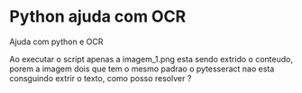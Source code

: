 # Python ajuda com OCR
Ajuda com python e OCR

Ao executar o script apenas a imagem_1.png esta sendo extrido o conteudo, porem a imagem dois que tem o mesmo padrao o pytesseract nao esta consguindo extrir o texto, como posso resolver ?
